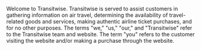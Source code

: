 
Welcome to Transitwise. Transitwise is served to assist customers in gathering information on air travel, determining the availability of travel-related 
goods and services, making authentic airline ticket purchases, and for no other purposes. The terms "we," "us," "our," and "Transitwise" refer to the Transitwise 
team and website. The term "you" refers to the customer visiting the website and/or making a purchase through the website.
